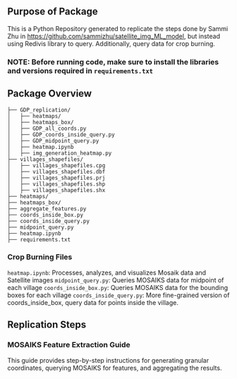 ## Purpose of Package ##
This is a Python Repository generated to replicate the steps done by Sammi Zhu in https://github.com/sammizhu/satellite_img_ML_model, but instead using Redivis library to query. Additionally, query data for crop burning.

### NOTE: Before running code, make sure to install the libraries and versions required in `requirements.txt`

## Package Overview ##
```
├── GDP_replication/
│   ├── heatmaps/
│   ├── heatmaps_box/
│   ├── GDP_all_coords.py
│   ├── GDP_coords_inside_query.py
│   ├── GDP_midpoint_query.py
│   ├── heatmap.ipynb
│   ├── img_generation_heatmap.py
├── villages_shapefiles/
│   ├── villages_shapefiles.cpg
│   ├── villages_shapefiles.dbf
│   ├── villages_shapefiles.prj
│   ├── villages_shapefiles.shp
│   ├── villages_shapefiles.shx
├── heatmaps/
├── heatmaps_box/
├── aggregate_features.py
├── coords_inside_box.py
├── coords_inside_query.py
├── midpoint_query.py
├── heatmap.ipynb
├── requirements.txt
```
### Crop Burning Files
`heatmap.ipynb`: Processes, analyzes, and visualizes Mosaik data and Satellite images
`midpoint_query.py`: Queries MOSAIKS data for midpoint of each village
`coords_inside_box.py`: Queries MOSAIKS data for the bounding boxes for each village
`coords_inside_query.py`: More fine-grained version of coords_inside_box, query data for points inside the village.

## Replication Steps ##
### MOSAIKS Feature Extraction Guide

This guide provides step-by-step instructions for generating granular coordinates, querying MOSAIKS for features, and aggregating the results.